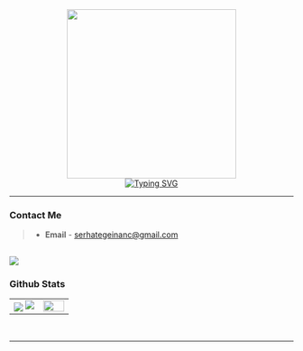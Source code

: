 <div align=center>
        <img src = "https://media0.giphy.com/media/KzJkzjggfGN5Py6nkT/giphy.gif?cid=ecf05e47i87gcbp7awj858lrf03df2qrgn3vl0s0fpcpk855&rid=giphy.gif&ct=s" width = 300px>
</div>

<div align=center>
<a href="https://git.io/typing-svg"><img src="https://readme-typing-svg.herokuapp.com?font=Syne+Mono&size=22&duration=3000&pause=700&color=F78B2D&center=true&width=435&height=55&lines=Hello+there%2C+I'm+Ankas;Python+and+AI+Developer" alt="Typing SVG" /></a>
</div>


----

### Contact Me
> - **Email** - serhategeinanc@gmail.com

![](https://komarev.com/ghpvc/?username=inancsege&color=orange)
----

### Github Stats

<table border="0" align="center">
    <tr border="0">
        <td width="50%" align="center">
            <img align="center"; src="https://github-readme-stats.vercel.app/api?username=inancsege&theme=onedark&show_icons=true&count_private=true" />
            <img src="https://github-readme-streak-stats.herokuapp.com/?user=inancsege&theme=dark&hide_border=true" />
        </td>
        <td width="50%" align="center">
            <img align="center"; width=100%; src="https://github-readme-stats.anuraghazra1.vercel.app/api/top-langs/?username=inancsege&theme=dark&hide_border=true&no-bg=true&no-frame=true&langs_count=10" />
        </td>
    </tr>
</table>

<br />

----
